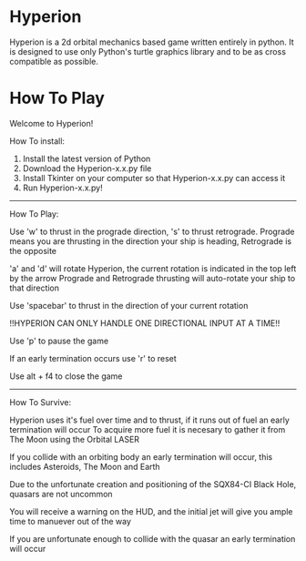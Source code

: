 # Hyperion

Hyperion is a 2d orbital mechanics based game written entirely in python. It is designed to use only Python's turtle graphics library and to be as cross compatible as possible. 

# How To Play

Welcome to Hyperion!


How To install:

1. Install the latest version of Python
2. Download the Hyperion-x.x.py file
3. Install Tkinter on your computer so that Hyperion-x.x.py can access it
4. Run Hyperion-x.x.py!
--------------------

How To Play:

Use 'w' to thrust in the prograde direction, 's' to thrust retrograde.
    Prograde means you are thrusting in the direction your ship is heading, Retrograde is the opposite

'a' and 'd' will rotate Hyperion, the current rotation is indicated in the top left by the arrow
    Prograde and Retrograde thrusting will auto-rotate your ship to that direction

Use 'spacebar' to thrust in the direction of your current rotation

!!HYPERION CAN ONLY HANDLE ONE DIRECTIONAL INPUT AT A TIME!!

Use 'p' to pause the game

If an early termination occurs use 'r' to reset

Use alt + f4 to close the game

--------------------

How To Survive:

Hyperion uses it's fuel over time and to thrust, if it runs out of fuel an early termination will occur
    To acquire more fuel it is necesary to gather it from The Moon using the Orbital LASER

If you collide with an orbiting body an early termination will occur, this includes Asteroids,
    The Moon and Earth

Due to the unfortunate creation and positioning of the SQX84-CI Black Hole, quasars are not uncommon

You will receive a warning on the HUD, and the initial jet will give you ample time to manuever out of the way

If you are unfortunate enough to collide with the quasar an early termination will occur
